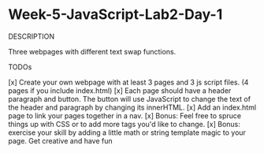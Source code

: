 # Week-5-JavaScript-Lab2-Day-1

DESCRIPTION

Three webpages with different text swap functions. 

TODOs

[x] Create your own webpage with at least 3 pages and 3 js script files. (4 pages if you include index.html)
[x] Each page should have a header paragraph and button. The button will use JavaScript to change the text of the header and paragraph by changing its innerHTML.
[x] Add an index.html page to link your pages together in a nav.
[x] Bonus: Feel free to spruce things up with CSS or to add more tags you'd like to change.
[x] Bonus: exercise your skill by adding a little math or string template magic to your page. Get creative and have fun


